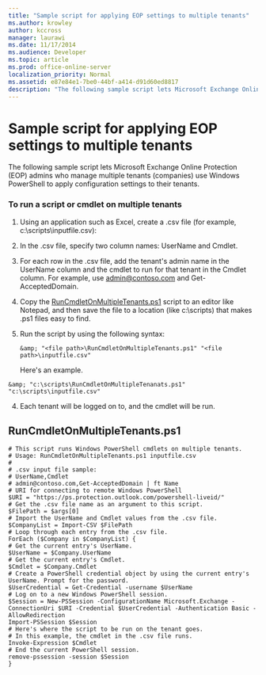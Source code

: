 ```yaml
---
title: "Sample script for applying EOP settings to multiple tenants"
ms.author: krowley
author: kccross
manager: laurawi
ms.date: 11/17/2014
ms.audience: Developer
ms.topic: article
ms.prod: office-online-server
localization_priority: Normal
ms.assetid: e87e84e1-7be0-44bf-a414-d91d60ed8817
description: "The following sample script lets Microsoft Exchange Online Protection (EOP) admins who manage multiple tenants (companies) use Windows PowerShell to apply configuration settings to their tenants."
---
```


# Sample script for applying EOP settings to multiple tenants

The following sample script lets Microsoft Exchange Online Protection (EOP) admins who manage multiple tenants (companies) use Windows PowerShell to apply configuration settings to their tenants.
  
### To run a script or cmdlet on multiple tenants

1. Using an application such as Excel, create a .csv file (for example, c:\scripts\inputfile.csv):
    
1. In the .csv file, specify two column names: UserName and Cmdlet.
    
2. For each row in the .csv file, add the tenant's admin name in the UserName column and the cmdlet to run for that tenant in the Cmdlet column. For example, use admin@contoso.com and Get-AcceptedDomain.
    
2. Copy the [RunCmdletOnMultipleTenants.ps1](sample-script-for-applying-eop-settings-to-multiple-tenants.md#RunCmdletOnMultipleTenants.ps1) script to an editor like Notepad, and then save the file to a location (like c:\scripts) that makes .ps1 files easy to find. 
    
3. Run the script by using the following syntax:
    
     `&amp; "<file path>\RunCmdletOnMultipleTenants.ps1" "<file path>\inputfile.csv"`
    
    Here's an example. 
    
  ```
  &amp; "c:\scripts\RunCmdletOnMultipleTenanats.ps1" "c:\scripts\inputfile.csv"
  ```

4. Each tenant will be logged on to, and the cmdlet will be run.
    
## RunCmdletOnMultipleTenants.ps1
<a name="RunCmdletOnMultipleTenants.ps1"> </a>

```
# This script runs Windows PowerShell cmdlets on multiple tenants.
# Usage: RunCmdletOnMultipleTenants.ps1 inputfile.csv
#  
# .csv input file sample: 
# UserName,Cmdlet
# admin@contoso.com,Get-AcceptedDomain | ft Name
# URI for connecting to remote Windows PowerShell
$URI = "https://ps.protection.outlook.com/powershell-liveid/"
# Get the .csv file name as an argument to this script.
$FilePath = $args[0]
# Import the UserName and Cmdlet values from the .csv file.
$CompanyList = Import-CSV $FilePath
# Loop through each entry from the .csv file.
ForEach ($Company in $CompanyList) {
# Get the current entry's UserName.
$UserName = $Company.UserName
# Get the current entry's Cmdlet.
$Cmdlet = $Company.Cmdlet
# Create a PowerShell credential object by using the current entry's UserName. Prompt for the password.
$UserCredential = Get-Credential -username $UserName
# Log on to a new Windows PowerShell session.
$Session = New-PSSession -ConfigurationName Microsoft.Exchange -ConnectionUri $URI -Credential $UserCredential -Authentication Basic -AllowRedirection
Import-PSSession $Session
# Here's where the script to be run on the tenant goes.
# In this example, the cmdlet in the .csv file runs.
Invoke-Expression $Cmdlet
# End the current PowerShell session.
remove-pssession -session $Session
}

```


